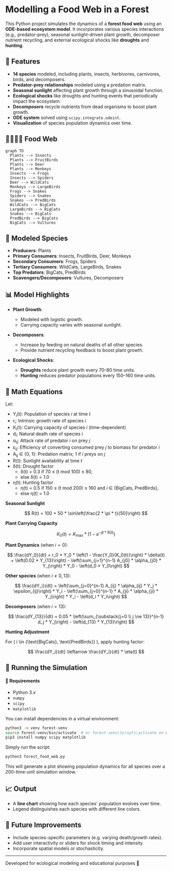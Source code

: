 # Modelling a Food Web in a Forest

This Python project simulates the dynamics of a **forest food web** using an **ODE-based ecosystem model**. It incorporates various species interactions (e.g., predator-prey), seasonal sunlight-driven plant growth, decomposer nutrient recycling, and external ecological shocks like **droughts** and **hunting**.

## 🌳 Features

- **14 species** modeled, including plants, insects, herbivores, carnivores, birds, and decomposers.
- **Predator-prey relationships** modeled using a predation matrix.
- **Seasonal sunlight** affecting plant growth through a sinusoidal function.
- **Ecological shocks** like droughts and hunting events that periodically impact the ecosystem.
- **Decomposers** recycle nutrients from dead organisms to boost plant growth.
- **ODE system** solved using `scipy.integrate.odeint`.
- **Visualization** of species population dynamics over time.

## 🌿🦗🦎🦅 Food Web

```mermaid
graph TD
  Plants --> Insects
  Plants --> FruitBirds
  Plants --> Deer
  Plants --> Monkeys
  Insects --> Frogs
  Insects --> Spiders
  Deer --> WildCats
  Monkeys --> LargeBirds
  Frogs --> Snakes
  Spiders --> Snakes
  Snakes --> PredBirds
  WildCats --> BigCats
  LargeBirds --> BigCats
  Snakes --> BigCats
  PredBirds --> BigCats
  BigCats --> Vultures
```

## 🧬 Modeled Species

- **Producers**: Plants  
- **Primary Consumers**: Insects, FruitBirds, Deer, Monkeys  
- **Secondary Consumers**: Frogs, Spiders  
- **Tertiary Consumers**: WildCats, LargeBirds, Snakes  
- **Top Predators**: BigCats, PredBirds  
- **Scavengers/Decomposers**: Vultures, Decomposers

## 📊 Model Highlights

- **Plant Growth**:
  - Modeled with logistic growth.
  - Carrying capacity varies with seasonal sunlight.

- **Decomposers**:
  - Increase by feeding on natural deaths of all other species.
  - Provide nutrient recycling feedback to boost plant growth.

- **Ecological Shocks**:
  - **Droughts** reduce plant growth every 70–80 time units.
  - **Hunting** reduces predator populations every 150–160 time units.

## 🧮 Math Equations

Let:

- Y<sub>i</sub>(t): Population of species *i* at time *t*  
- r<sub>i</sub>: Intrinsic growth rate of species *i*  
- K<sub>i</sub>(t): Carrying capacity of species *i* (time-dependent)  
- d<sub>i</sub>: Natural death rate of species *i*  
- α<sub>ij</sub>: Attack rate of predator *i* on prey *j*  
- ε<sub>ij</sub>: Efficiency of converting consumed prey *j* to biomass for predator *i*  
- A<sub>ij</sub> ∈ {0, 1}: Predation matrix; 1 if *i* preys on *j*  
- R(t): Sunlight availability at time *t*  
- δ(t): Drought factor  
  - δ(t) = 0.3 if 70 ≤ (t mod 100) ≤ 80,  
  - else δ(t) = 1.0  
- η(t): Hunting factor  
  - η(t) = 0.5 if 150 ≤ (t mod 200) ≤ 160 and *i* ∈ {BigCats, PredBirds},  
  - else η(t) = 1.0

**Seasonal Sunlight**

$$
R(t) = 100 + 50 * \sin\left(\frac{2 * \pi * t}{50}\right)
$$

**Plant Carrying Capacity**

$$
K_0(t) = K_{\text{max}} * \left(1 - e^{-\beta * R(t)}\right)
$$

**Plant Dynamics** (when $i = 0$):

$$
\frac{dY_0}{dt} = r_0 * Y_0 * \left(1 - \frac{Y_0}{K_0(t)}\right) * \delta(t) + \left(0.02 * Y_{13}\right) - \left(\sum_{j=1}^{n-1} A_{j0} * \alpha_{j0} * Y_j\right) * Y_0 - \left(d_0 * Y_0\right)
$$

**Other species** (when $i \ne 0, 13$):

$$
\frac{dY_i}{dt} = \left(\sum_{j=0}^{n-1} A_{ij} * \alpha_{ij} * Y_j * \epsilon_{ij}\right) * Y_i - \left(\sum_{j=0}^{n-1} * A_{ji} * \alpha_{ji} * Y_j\right) * Y_i - \left(d_i * Y_i\right)
$$

**Decomposers** (when $i = 13$):

$$
\frac{dY_{13}}{dt} = 0.05 * \left(\sum_{\substack{j=0 \\ j \ne 13}}^{n-1} d_j * Y_j\right) - \left(d_{13} * Y_{13}\right)
$$

**Hunting Adjustment**

For \( i \in \{\text{BigCats}, \text{PredBirds}\} \), apply hunting factor:

$$
\frac{dY_i}{dt} \leftarrow \frac{dY_i}{dt} * \eta(t)
$$


## 🚀 Running the Simulation

#### 🧪 Requirements

- Python 3.x
- `numpy`
- `scipy`
- `matplotlib`

You can install dependencies in a virtual environment:

```bash
python3 -m venv forest-venv
source forest-venv/bin/activate  # or forest-venv\Scripts\activate on Windows
pip3 install numpy scipy matplotlib
```

Simply run the script:

```bash
python3 forest_food_web.py
```

This will generate a plot showing population dynamics for all species over a 200-time-unit simulation window.

## 📈 Output

- A **line chart** showing how each species' population evolves over time.
- Legend distinguishes each species with different line colors.

## 🧠 Future Improvements

- Include species-specific parameters (e.g. varying death/growth rates).
- Add user interactivity or sliders for shock timing and intensity.
- Incorporate spatial models or stochasticity.

---

Developed for ecological modeling and educational purposes 🌿
